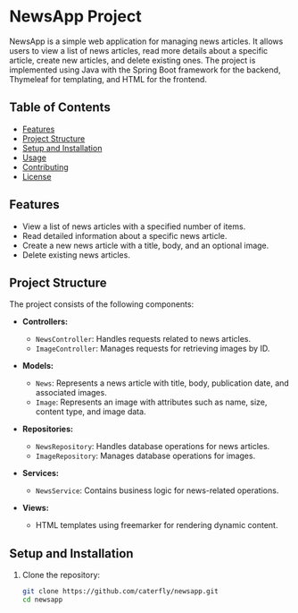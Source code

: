 # NewsApp Project

NewsApp is a simple web application for managing news articles. It allows users to view a list of news articles, read more details about a specific article, create new articles, and delete existing ones. The project is implemented using Java with the Spring Boot framework for the backend, Thymeleaf for templating, and HTML for the frontend.

## Table of Contents

- [Features](#features)
- [Project Structure](#project-structure)
- [Setup and Installation](#setup-and-installation)
- [Usage](#usage)
- [Contributing](#contributing)
- [License](#license)

## Features

- View a list of news articles with a specified number of items.
- Read detailed information about a specific news article.
- Create a new news article with a title, body, and an optional image.
- Delete existing news articles.

## Project Structure

The project consists of the following components:

- **Controllers:**
    - `NewsController`: Handles requests related to news articles.
    - `ImageController`: Manages requests for retrieving images by ID.

- **Models:**
    - `News`: Represents a news article with title, body, publication date, and associated images.
    - `Image`: Represents an image with attributes such as name, size, content type, and image data.

- **Repositories:**
    - `NewsRepository`: Handles database operations for news articles.
    - `ImageRepository`: Manages database operations for images.

- **Services:**
    - `NewsService`: Contains business logic for news-related operations.

- **Views:**
    - HTML templates using freemarker for rendering dynamic content.

## Setup and Installation

1. Clone the repository:

   ```bash
   git clone https://github.com/caterfly/newsapp.git
   cd newsapp

